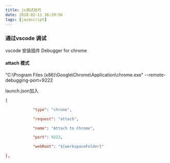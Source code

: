 ```yaml
---
title: js调试技巧
date: 2018-02-11 16:29:56
tags: [javascript]
---
```

### 通过vscode 调试

vscode 安装插件 Debugger for chrome

#### attach 模式

"C:\Program Files (x86)\Google\Chrome\Application\chrome.exe" --remote-debugging-port=9222



launch.json加入

``` json
{

            "type": "chrome",

            "request": "attach",

            "name": "Attach to Chrome",

            "port": 9222,

            "webRoot": "${workspaceFolder}"

},
```


